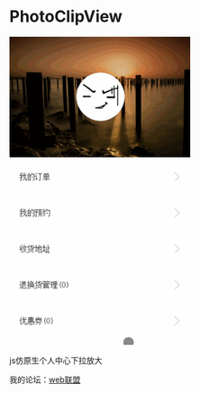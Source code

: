 # PhotoClipView
<img alt="" class="mini-loader" src="https://github.com/daimashenjing/PullZoomView/blob/master/Screenshot/1.gif?raw=true"  />

js仿原生个人中心下拉放大


我的论坛：<a href="http://webjl8.com/forum.php/forum.php?mod=viewthread&tid=8&extra=page%3D1">web联盟</a>